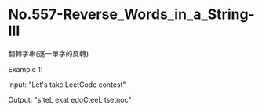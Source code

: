 # No.557-Reverse_Words_in_a_String-III
翻轉字串(逐一單字的反轉)

Example 1: 

Input: "Let's take LeetCode contest" 

Output: "s'teL ekat edoCteeL tsetnoc" 
